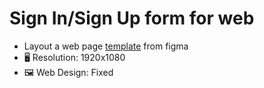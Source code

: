 # Sign In/Sign Up form for web
- Layout a web page [template](https://www.figma.com/community/file/1186938365477233391) from figma
- 🖥 Resolution: 1920x1080
- 🖼 Web Design: Fixed 
